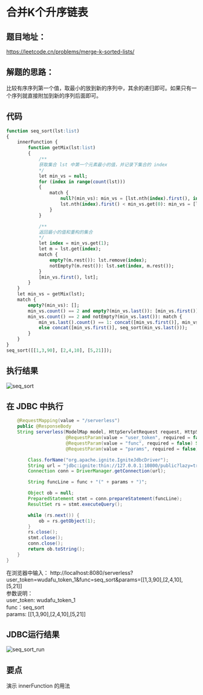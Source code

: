 # 合并K个升序链表
## 题目地址：
https://leetcode.cn/problems/merge-k-sorted-lists/
## 解题的思路：
比较有序序列第一个值，取最小的放到新的序列中，其余的递归即可。如果只有一个序列就直接附加到新的序列后面即可。

## 代码
```sql
function seq_sort(lst:list)
{
    innerFunction {
        function getMix(lst:list)
        {
            /**
            获取集合 lst 中第一个元素最小的值，并记录下集合的 index
            */
            let min_vs = null;
            for (index in range(count(lst)))
            {
                match {
                    null?(min_vs): min_vs = [lst.nth(index).first(), index];
                    lst.nth(index).first() < min_vs.get(0): min_vs = [lst.nth(index).first(), index];
                }
            }

            /**
            返回最小的值和重构的集合
            */
            let index = min_vs.get(1);
            let m = lst.get(index);
            match {
                empty?(m.rest()): lst.remove(index);
                notEmpty?(m.rest()): lst.set(index, m.rest());
            }
            [min_vs.first(), lst];
        }
    }
    let min_vs = getMix(lst);
    match {
        empty?(min_vs): [];
        min_vs.count() == 2 and empty?(min_vs.last()): [min_vs.first()];
        min_vs.count() == 2 and notEmpty?(min_vs.last()): match {
            min_vs.last().count() == 1: concat([min_vs.first()], min_vs.last().first());
            else concat([min_vs.first()], seq_sort(min_vs.last()));
        }
    }
}
seq_sort([[1,3,90], [2,4,10], [5,21]]);
```
## 执行结果

![seq_sort](/Users/chenfei/DawnSqlDoc/docs/smart_sql_img/seq_sort.jpg)

## 在 JDBC 中执行
```java
    @RequestMapping(value = "/serverless")
    public @ResponseBody
    String serverless(ModelMap model, HttpServletRequest request, HttpServletResponse response,
                      @RequestParam(value = "user_token", required = false) String user_token,
                      @RequestParam(value = "func", required = false) String func,
                      @RequestParam(value = "params", required = false) String params) throws SQLException, ClassNotFoundException {

        Class.forName("org.apache.ignite.IgniteJdbcDriver");
        String url = "jdbc:ignite:thin://127.0.0.1:10800/public?lazy=true&userToken=" + user_token;
        Connection conn = DriverManager.getConnection(url);

        String funcLine = func + "(" + params + ")";

        Object ob = null;
        PreparedStatement stmt = conn.prepareStatement(funcLine);
        ResultSet rs = stmt.executeQuery();

        while (rs.next()) {
            ob = rs.getObject(1);
        }
        rs.close();
        stmt.close();
        conn.close();
        return ob.toString();
    }
}
```
在浏览器中输入：
http://localhost:8080/serverless?user_token=wudafu_token_1&func=seq_sort&params=[[1,3,90],[2,4,10],[5,21]]<br/>
参数说明： <br/>
user_token: wudafu_token_1<br/>
func：seq_sort<br/>
params: [[1,3,90],[2,4,10],[5,21]] <br/>

## JDBC运行结果

![seq_sort_run](/Users/chenfei/DawnSqlDoc/docs/smart_sql_img/seq_sort_run.jpg)

## 要点

演示 innerFunction 的用法

